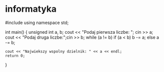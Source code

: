 # informatyka


#include <iostream>
using namespace std;

int main()
{
    unsigned int a, b;
    cout << "Podaj pierwsza liczbe: "; cin >> a; 
    cout << "Podaj druga liczbe:";cin >> b;
    while (a != b)
        if (a < b) b -= a; else a -= b;

    cout << "Najwiekszy wspolny dzielnik: " << a << endl;
    return 0;
}
